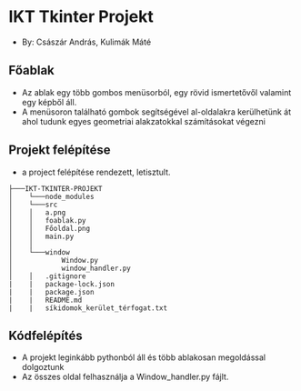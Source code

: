 # IKT Tkinter Projekt 
- By: Császár András, Kulimák Máté

## Főablak
- Az ablak egy több gombos menüsorból, egy rövid ismertetővől valamint egy képből áll.
- A menüsoron található gombok segítségével al-oldalakra kerülhetünk át ahol tudunk egyes geometriai alakzatokkal számításokat végezni

## Projekt felépítése
- a project felépítése rendezett, letisztult.
```
├───IKT-TKINTER-PROJEKT
│    └───node_modules
│    └───src
│    │   a.png
│    │   foablak.py
│    │   Főoldal.png
│    │   main.py
│    │
│    └───window
│            Window.py
│            window_handler.py
│    │   .gitignore
|    |   package-lock.json
|    |   package.json
|    |   README.md
|    |   síkidomok_kerület_térfogat.txt
```

## Kódfelépítés
- A projekt leginkább pythonból áll és több ablakosan megoldással dolgoztunk
- Az összes oldal felhasználja a Window_handler.py fájlt.